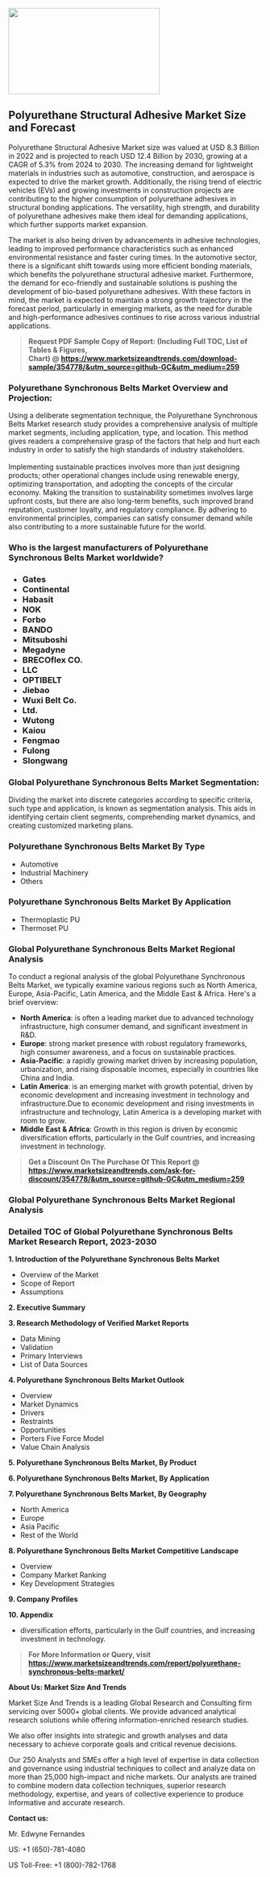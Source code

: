<p><img class="alignnone size-medium wp-image-20088" src="https://ffe5etoiles.com/wp-content/uploads/2024/12/MST1-300x171.png" alt="" width="300" height="171" /></p><h2>Polyurethane Structural Adhesive Market Size and Forecast</h2><p>Polyurethane Structural Adhesive Market size was valued at USD 8.3 Billion in 2022 and is projected to reach USD 12.4 Billion by 2030, growing at a CAGR of 5.3% from 2024 to 2030. The increasing demand for lightweight materials in industries such as automotive, construction, and aerospace is expected to drive the market growth. Additionally, the rising trend of electric vehicles (EVs) and growing investments in construction projects are contributing to the higher consumption of polyurethane adhesives in structural bonding applications. The versatility, high strength, and durability of polyurethane adhesives make them ideal for demanding applications, which further supports market expansion.</p><p>The market is also being driven by advancements in adhesive technologies, leading to improved performance characteristics such as enhanced environmental resistance and faster curing times. In the automotive sector, there is a significant shift towards using more efficient bonding materials, which benefits the polyurethane structural adhesive market. Furthermore, the demand for eco-friendly and sustainable solutions is pushing the development of bio-based polyurethane adhesives. With these factors in mind, the market is expected to maintain a strong growth trajectory in the forecast period, particularly in emerging markets, as the need for durable and high-performance adhesives continues to rise across various industrial applications.</p></p><blockquote id="" class=""><strong>Request PDF Sample Copy of Report: (Including Full TOC, List of Tables &amp; Figures, Chart)&nbsp;@&nbsp;<strong><a href="https://www.marketsizeandtrends.com/download-sample/354778/&utm_source=github-GC&utm_medium=259" target="_blank">https://www.marketsizeandtrends.com/download-sample/354778/&utm_source=github-GC&utm_medium=259</a></strong></strong></blockquote><h3 id="" class="">Polyurethane Synchronous Belts Market&nbsp;Overview and Projection:</h3><p id="" class="">Using a deliberate segmentation technique, the Polyurethane Synchronous Belts Market research study provides a comprehensive analysis of multiple market segments, including application, type, and location. This method gives readers a comprehensive grasp of the factors that help and hurt each industry in order to satisfy the high standards of industry stakeholders. <br /> <br />Implementing sustainable practices involves more than just designing products; other operational changes include using renewable energy, optimizing transportation, and adopting the concepts of the circular economy. Making the transition to sustainability sometimes involves large upfront costs, but there are also long-term benefits, such improved brand reputation, customer loyalty, and regulatory compliance. By adhering to environmental principles, companies can satisfy consumer demand while also contributing to a more sustainable future for the world.</p><h3 id="" class="">Who is the largest manufacturers of&nbsp;Polyurethane Synchronous Belts Market worldwide?</h3><h3 class=""><p><ul><li>Gates </li><li> Continental </li><li> Habasit </li><li> NOK </li><li> Forbo </li><li> BANDO </li><li> Mitsuboshi </li><li> Megadyne </li><li> BRECOflex CO. </li><li> LLC </li><li> OPTIBELT </li><li> Jiebao </li><li> Wuxi Belt Co. </li><li> Ltd. </li><li> Wutong </li><li> Kaiou </li><li> Fengmao </li><li> Fulong </li><li> Slongwang</li></ul></p></h3><h3 id="" class="">Global&nbsp;Polyurethane Synchronous Belts Market Segmentation:</h3><p id="" class="">Dividing the market into discrete categories according to specific criteria, such type and application, is known as segmentation analysis. This aids in identifying certain client segments, comprehending market dynamics, and creating customized marketing plans.</p><h3 id="" class="">Polyurethane Synchronous Belts Market&nbsp;By Type</h3><p><p><ul><li>Automotive</li><li> Industrial Machinery</li><li> Others</p></li></ul></p></p><h3 id="" class="">Polyurethane Synchronous Belts Market&nbsp;By Application</h3><p class=""><p><ul><li>Thermoplastic PU</li><li> Thermoset PU</li></ul></p></p><h3 id="" class="">Global Polyurethane Synchronous Belts Market Regional Analysis</h3><p id="" class="">To conduct a regional analysis of the global Polyurethane Synchronous Belts Market, we typically examine various regions such as North America, Europe, Asia-Pacific, Latin America, and the Middle East &amp; Africa. Here's a brief overview:</p><ul><li><strong>North America</strong>: is often a leading market due to advanced technology infrastructure, high consumer demand, and significant investment in R&amp;D.</li><li><strong>Europe</strong>: strong market presence with robust regulatory frameworks, high consumer awareness, and a focus on sustainable practices.</li><li><strong>Asia-Pacific</strong>: a rapidly growing market driven by increasing population, urbanization, and rising disposable incomes, especially in countries like China and India.</li><li><strong>Latin America</strong>: is an emerging market with growth potential, driven by economic development and increasing investment in technology and infrastructure.Due to economic development and rising investments in infrastructure and technology, Latin America is a developing market with room to grow.</li><li><strong>Middle East &amp; Africa</strong>: Growth in this region is driven by economic diversification efforts, particularly in the Gulf countries, and increasing investment in technology.</li></ul><blockquote id="" class=""><strong>Get a Discount On The Purchase Of This Report @ <strong><a href="https://www.marketsizeandtrends.com/ask-for-discount/354778/&utm_source=github-GC&utm_medium=259" target="_blank">https://www.marketsizeandtrends.com/ask-for-discount/354778/&utm_source=github-GC&utm_medium=259</a></strong></strong></blockquote><h3 id="" class="">Global Polyurethane Synchronous Belts Market Regional Analysis</h3><h3 id="" class="">Detailed TOC of Global Polyurethane Synchronous Belts Market Research Report, 2023-2030</h3><p id="" class=""><strong>1. Introduction of the Polyurethane Synchronous Belts Market</strong></p><ul><li>Overview of the Market</li><li>Scope of Report</li><li>Assumptions</li></ul><p id="" class=""><strong>2. Executive Summary</strong></p><p id="" class=""><strong>3. Research Methodology of Verified Market Reports</strong></p><ul><li>Data Mining</li><li>Validation</li><li>Primary Interviews</li><li>List of Data Sources</li></ul><p id="" class=""><strong>4. Polyurethane Synchronous Belts Market Outlook</strong></p><ul><li>Overview</li><li>Market Dynamics</li><li>Drivers</li><li>Restraints</li><li>Opportunities</li><li>Porters Five Force Model</li><li>Value Chain Analysis</li></ul><p id="" class=""><strong>5. Polyurethane Synchronous Belts Market, By Product</strong></p><p id="" class=""><strong>6. Polyurethane Synchronous Belts Market, By Application</strong></p><p id="" class=""><strong>7. Polyurethane Synchronous Belts Market, By Geography</strong></p><ul><li>North America</li><li>Europe</li><li>Asia Pacific</li><li>Rest of the World</li></ul><p id="" class=""><strong>8. Polyurethane Synchronous Belts Market Competitive Landscape</strong></p><ul><li>Overview</li><li>Company Market Ranking</li><li>Key Development Strategies</li></ul><p id="" class=""><strong>9. Company Profiles</strong></p><p id="" class=""><strong>10. Appendix</strong></p><ul><li>diversification efforts, particularly in the Gulf countries, and increasing investment in technology.</li></ul><blockquote id="" class=""><strong>For More Information or Query, visit <strong><strong><a href="https://www.marketsizeandtrends.com/report/polyurethane-synchronous-belts-market/" target="_blank">https://www.marketsizeandtrends.com/report/polyurethane-synchronous-belts-market/</a></strong></strong></strong></blockquote><p id="" class=""><strong>About Us: Market Size And Trends</strong></p><p id="" class="">Market Size And Trends is a leading Global Research and Consulting firm servicing over 5000+ global clients. We provide advanced analytical research solutions while offering information-enriched research studies.</p><p id="" class="">We also offer insights into strategic and growth analyses and data necessary to achieve corporate goals and critical revenue decisions.</p><p id="" class="">Our 250 Analysts and SMEs offer a high level of expertise in data collection and governance using industrial techniques to collect and analyze data on more than 25,000 high-impact and niche markets. Our analysts are trained to combine modern data collection techniques, superior research methodology, expertise, and years of collective experience to produce informative and accurate research.</p><p id="" class=""><strong>Contact us:</strong></p><p id="" class="">Mr. Edwyne Fernandes</p><p id="" class="">US: +1 (650)-781-4080</p><p id="" class="">US Toll-Free: +1 (800)-782-1768</p>
